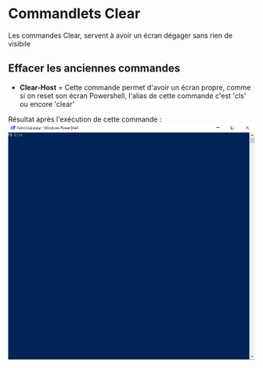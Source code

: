 # Commandlets Clear

Les commandes Clear, servent à avoir un écran dégager sans rien de visibile

## Effacer les anciennes commandes 

- __Clear-Host__ = Cette commande permet d'avoir un écran propre, comme si on reset son écran Powershell, l'alias de cette commande c'est 'cls' ou encore 'clear'

Résultat après l'exécution de cette commande :
![](https://github.com/kevinguyodo/Powershell/blob/main/Image/Clear.PNG)

